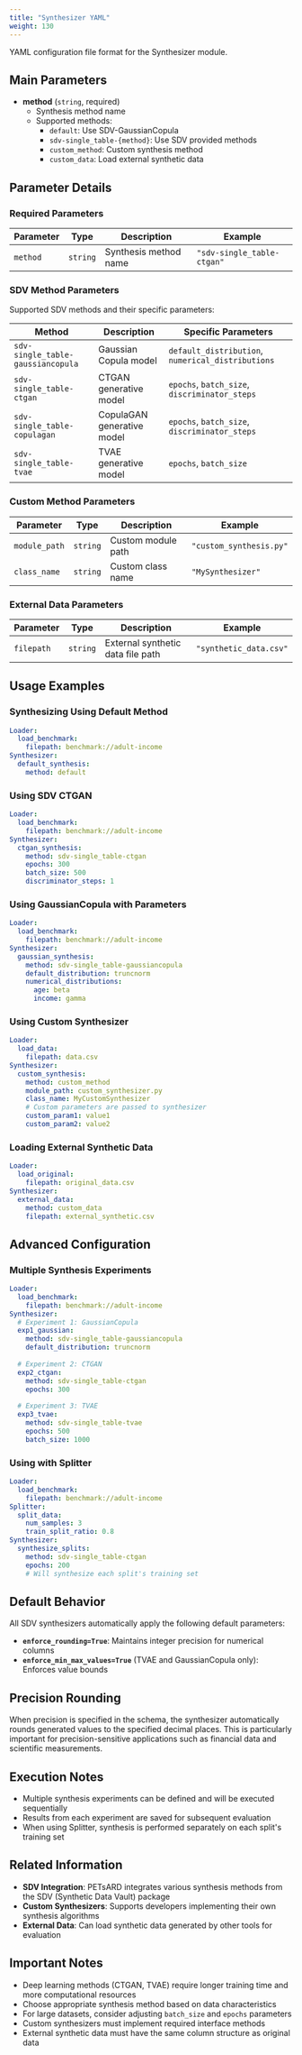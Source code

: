 ```yaml
---
title: "Synthesizer YAML"
weight: 130
---
```


YAML configuration file format for the Synthesizer module.

## Main Parameters

- **method** (`string`, required)
  - Synthesis method name
  - Supported methods:
    - `default`: Use SDV-GaussianCopula
    - `sdv-single_table-{method}`: Use SDV provided methods
    - `custom_method`: Custom synthesis method
    - `custom_data`: Load external synthetic data

## Parameter Details

### Required Parameters

| Parameter | Type | Description | Example |
|-----------|------|-------------|---------|
| `method` | `string` | Synthesis method name | `"sdv-single_table-ctgan"` |

### SDV Method Parameters

Supported SDV methods and their specific parameters:

| Method | Description | Specific Parameters |
|--------|-------------|-------------------|
| `sdv-single_table-gaussiancopula` | Gaussian Copula model | `default_distribution`, `numerical_distributions` |
| `sdv-single_table-ctgan` | CTGAN generative model | `epochs`, `batch_size`, `discriminator_steps` |
| `sdv-single_table-copulagan` | CopulaGAN generative model | `epochs`, `batch_size`, `discriminator_steps` |
| `sdv-single_table-tvae` | TVAE generative model | `epochs`, `batch_size` |

### Custom Method Parameters

| Parameter | Type | Description | Example |
|-----------|------|-------------|---------|
| `module_path` | `string` | Custom module path | `"custom_synthesis.py"` |
| `class_name` | `string` | Custom class name | `"MySynthesizer"` |

### External Data Parameters

| Parameter | Type | Description | Example |
|-----------|------|-------------|---------|
| `filepath` | `string` | External synthetic data file path | `"synthetic_data.csv"` |

## Usage Examples

### Synthesizing Using Default Method

```yaml
Loader:
  load_benchmark:
    filepath: benchmark://adult-income
Synthesizer:
  default_synthesis:
    method: default
```

### Using SDV CTGAN

```yaml
Loader:
  load_benchmark:
    filepath: benchmark://adult-income
Synthesizer:
  ctgan_synthesis:
    method: sdv-single_table-ctgan
    epochs: 300
    batch_size: 500
    discriminator_steps: 1
```

### Using GaussianCopula with Parameters

```yaml
Loader:
  load_benchmark:
    filepath: benchmark://adult-income
Synthesizer:
  gaussian_synthesis:
    method: sdv-single_table-gaussiancopula
    default_distribution: truncnorm
    numerical_distributions:
      age: beta
      income: gamma
```

### Using Custom Synthesizer

```yaml
Loader:
  load_data:
    filepath: data.csv
Synthesizer:
  custom_synthesis:
    method: custom_method
    module_path: custom_synthesizer.py
    class_name: MyCustomSynthesizer
    # Custom parameters are passed to synthesizer
    custom_param1: value1
    custom_param2: value2
```

### Loading External Synthetic Data

```yaml
Loader:
  load_original:
    filepath: original_data.csv
Synthesizer:
  external_data:
    method: custom_data
    filepath: external_synthetic.csv
```

## Advanced Configuration

### Multiple Synthesis Experiments

```yaml
Loader:
  load_benchmark:
    filepath: benchmark://adult-income
Synthesizer:
  # Experiment 1: GaussianCopula
  exp1_gaussian:
    method: sdv-single_table-gaussiancopula
    default_distribution: truncnorm
  
  # Experiment 2: CTGAN
  exp2_ctgan:
    method: sdv-single_table-ctgan
    epochs: 300
  
  # Experiment 3: TVAE
  exp3_tvae:
    method: sdv-single_table-tvae
    epochs: 500
    batch_size: 1000
```

### Using with Splitter

```yaml
Loader:
  load_benchmark:
    filepath: benchmark://adult-income
Splitter:
  split_data:
    num_samples: 3
    train_split_ratio: 0.8
Synthesizer:
  synthesize_splits:
    method: sdv-single_table-ctgan
    epochs: 200
    # Will synthesize each split's training set
```

## Default Behavior

All SDV synthesizers automatically apply the following default parameters:

- **`enforce_rounding=True`**: Maintains integer precision for numerical columns
- **`enforce_min_max_values=True`** (TVAE and GaussianCopula only): Enforces value bounds

## Precision Rounding

When precision is specified in the schema, the synthesizer automatically rounds generated values to the specified decimal places. This is particularly important for precision-sensitive applications such as financial data and scientific measurements.

## Execution Notes

- Multiple synthesis experiments can be defined and will be executed sequentially
- Results from each experiment are saved for subsequent evaluation
- When using Splitter, synthesis is performed separately on each split's training set

## Related Information

- **SDV Integration**: PETsARD integrates various synthesis methods from the SDV (Synthetic Data Vault) package
- **Custom Synthesizers**: Supports developers implementing their own synthesis algorithms
- **External Data**: Can load synthetic data generated by other tools for evaluation

## Important Notes

- Deep learning methods (CTGAN, TVAE) require longer training time and more computational resources
- Choose appropriate synthesis method based on data characteristics
- For large datasets, consider adjusting `batch_size` and `epochs` parameters
- Custom synthesizers must implement required interface methods
- External synthetic data must have the same column structure as original data